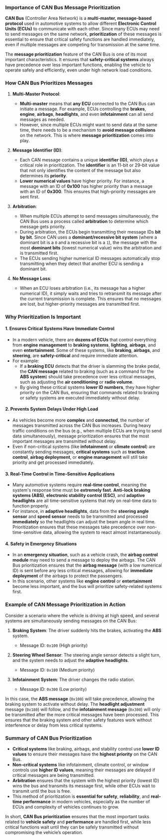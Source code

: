 ### **Importance of CAN Bus Message Prioritization**

**CAN Bus** (Controller Area Network) is a **multi-master, message-based protocol** used in automotive systems to allow different **Electronic Control Units (ECUs)** to communicate with each other. Since many ECUs may need to send messages on the same network, **prioritization** of these messages is essential to ensure that critical safety functions are handled immediately, even if multiple messages are competing for transmission at the same time.

The **message prioritization** feature of the CAN Bus is one of its most important characteristics. It ensures that **safety-critical systems** always have precedence over less important functions, enabling the vehicle to operate safely and efficiently, even under high network load conditions.

### **How CAN Bus Prioritizes Messages**

1. **Multi-Master Protocol**:
   - **Multi-master** means that **any ECU** connected to the CAN Bus can initiate a message. For example, ECUs controlling the **brakes**, **engine**, **airbags**, **headlights**, and even **infotainment** can all send messages as needed.
   - However, since multiple ECUs might want to send data at the same time, there needs to be a mechanism to **avoid message collisions** on the network. This is where **message prioritization** comes into play.

2. **Message Identifier (ID)**:
   - Each CAN message contains a unique **identifier (ID)**, which plays a critical role in prioritization. The **identifier** is an 11-bit or 29-bit value that not only identifies the content of the message but also determines its **priority**.
   - **Lower numerical values** have higher priority. For instance, a message with an ID of **0x100** has higher priority than a message with an ID of **0x300**. This ensures that high-priority messages are sent first.

3. **Arbitration**:
   - When multiple ECUs attempt to send messages simultaneously, the CAN Bus uses a process called **arbitration** to determine which message gets priority.
   - During arbitration, the ECUs begin transmitting their message IDs **bit by bit**. Since CAN uses a **dominant/recessive bit system** (where a dominant bit is a `0` and a recessive bit is a `1`), the message with the most **dominant bits** (lowest numerical value) wins the arbitration and is transmitted first.
   - The ECUs sending higher numerical ID messages automatically stop transmitting when they detect that another ECU is sending a dominant bit.

4. **No Message Loss**:
   - When an ECU loses arbitration (i.e., its message has a higher numerical ID), it simply waits and tries to retransmit its message after the current transmission is complete. This ensures that no messages are lost, but higher-priority messages are transmitted first.

### **Why Prioritization Is Important**

#### **1. Ensures Critical Systems Have Immediate Control**
   - In a modern vehicle, there are **dozens of ECUs** that control everything from **engine management** to **braking systems**, **lighting**, **airbags**, and even **entertainment**. Some of these systems, like **braking**, **airbags**, and **steering**, are **safety-critical** and require immediate attention.
   - For example:
     - If a **braking ECU** detects that the driver is slamming the brake pedal, the **CAN message** related to braking (such as a command for the **ABS system**) should take precedence over less critical messages, such as adjusting the **air conditioning** or **radio volume**.
     - By giving these critical systems **lower ID numbers**, they have higher priority on the CAN Bus, ensuring that commands related to braking or safety systems are executed immediately without delay.

#### **2. Prevents System Delays Under High Load**
   - As vehicles become more **complex** and **connected**, the number of messages transmitted across the CAN Bus increases. During heavy traffic conditions on the bus (e.g., when multiple ECUs are trying to send data simultaneously), message prioritization ensures that the most important messages are transmitted without delay.
   - Even if non-critical systems (like **infotainment** or **climate control**) are constantly sending messages, **critical systems** such as **traction control**, **airbag deployment**, or **engine management** will still take priority and get processed immediately.

#### **3. Real-Time Control in Time-Sensitive Applications**
   - Many automotive systems require **real-time control**, meaning the system's response time must be **extremely fast**. **Anti-lock braking systems (ABS)**, **electronic stability control (ESC)**, and **adaptive headlights** are all time-sensitive systems that rely on real-time data to function properly.
   - For instance, in **adaptive headlights**, data from the **steering angle sensor** and **speed sensor** needs to be transmitted and processed **immediately** so the headlights can adjust the beam angle in real time. Prioritization ensures that these messages take precedence over non-time-sensitive data, allowing the system to react almost instantaneously.

#### **4. Safety in Emergency Situations**
   - In an **emergency situation**, such as a vehicle crash, the **airbag control module** may need to send a message to deploy the airbags. The CAN Bus prioritization ensures that the **airbag message** (with a low numerical ID) is sent before any less critical messages, allowing for **immediate deployment** of the airbags to protect the passengers.
   - In this scenario, other systems like **engine control** or **entertainment** become less important, and the bus will prioritize safety-related systems first.

### **Example of CAN Message Prioritization in Action**

Consider a scenario where the vehicle is driving at high speed, and several systems are simultaneously sending messages on the CAN Bus:

1. **Braking System**: The driver suddenly hits the brakes, activating the **ABS** system.
   - Message ID: `0x100` (High priority)

2. **Steering Wheel Sensor**: The steering angle sensor detects a slight turn, and the system needs to adjust the **adaptive headlights**.
   - Message ID: `0x180` (Medium priority)

3. **Infotainment System**: The driver changes the radio station.
   - Message ID: `0x300` (Low priority)

In this case, the **ABS message** (`0x100`) will take precedence, allowing the braking system to activate without delay. The **headlight adjustment** message (`0x180`) will follow, and the **infotainment message** (`0x300`) will only be transmitted after the more critical messages have been processed. This ensures that the braking system and other safety features work without interference or delay from less critical systems.

### **Summary of CAN Bus Prioritization**

- **Critical systems** like braking, airbags, and stability control use **lower ID values** to ensure their messages have the **highest priority** on the CAN Bus.
- **Non-critical systems** like infotainment, climate control, or window controls use **higher ID values**, meaning their messages are delayed if critical messages are being transmitted.
- **Arbitration** ensures that the system with the highest priority (lowest ID) wins the bus and transmits its message first, while other ECUs wait to transmit until the bus is free.
- This method of prioritization is **essential for safety**, **reliability**, and **real-time performance** in modern vehicles, especially as the number of ECUs and complexity of vehicles continues to grow.

In short, **CAN Bus prioritization** ensures that the most important tasks related to **vehicle safety** and **performance** are handled first, while less critical functions wait until they can be safely transmitted without compromising the vehicle’s operation.